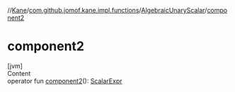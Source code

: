 //[Kane](../../index.md)/[com.github.jomof.kane.impl.functions](../index.md)/[AlgebraicUnaryScalar](index.md)/[component2](component2.md)



# component2  
[jvm]  
Content  
operator fun [component2](component2.md)(): [ScalarExpr](../../com.github.jomof.kane/-scalar-expr/index.md)  



